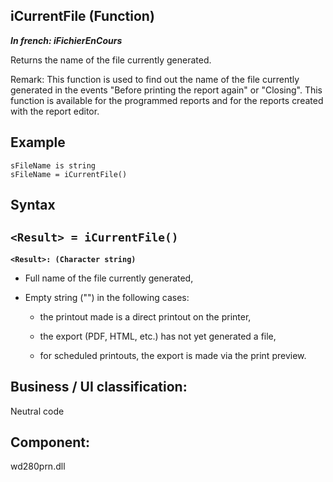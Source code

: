 
## iCurrentFile (Function)

***In french: iFichierEnCours***



<a name="XUse"></a>
<a name="Use"></a>
<a name="description"></a>
Returns the name of the file currently generated.

Remark: This function is used to find out the name of the file currently generated in the events "Before printing the report again" or "Closing". This function is available for the programmed reports and for the reports created with the report editor. 


<a name="Example1"></a>
<a name="sample_code"></a>

## Example


```wl
sFileName is string
sFileName = iCurrentFile()
```

<a name="XSYNTAX"></a>

## Syntax
<a name="SYNTAX1"></a>

`<Result> = iCurrentFile()`
---

**`<Result>: (Character string)`**



- Full name of the file currently generated, 

- Empty string ("") in the following cases: 

	- the printout made is a direct printout on the printer,

	- the export (PDF, HTML, etc.) has not yet generated a file,

	- for scheduled printouts, the export is made via the print preview. 













<a name="XComponent"></a>

## Business / UI classification:
Neutral code
## Component:
wd280prn.dll
